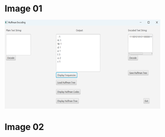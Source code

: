 # Image 01
![Image 01](https://github.com/Minhaz78/Java-Project/blob/29d99c6b8258f194d1d5d4ccb1b6b73ede917c87/Huffman%20Coding%20Technique%20To%20Compress%20Text/Output%20Images/Picture1.png)
# Image 02
